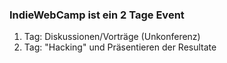 ### IndieWebCamp ist ein 2 Tage Event

1. Tag: Diskussionen/Vorträge (Unkonferenz)
2. Tag: "Hacking" und Präsentieren der Resultate
